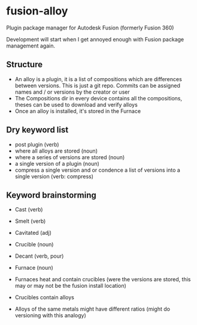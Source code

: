 # fusion-alloy

Plugin package manager for Autodesk Fusion (formerly Fusion 360)

Development will start when I get annoyed enough with Fusion package management again.

## Structure

- An alloy is a plugin, it is a list of compositions which are differences between versions. This is just a git repo. Commits can be assigned names and / or versions by the creator or user
- The Compositions dir in every device contains all the compositions, theses can be used to download and verify alloys
- Once an alloy is installed, it's stored in the Furnace

## Dry keyword list

- post plugin (verb)
- where all alloys are stored (noun)
- where a series of versions are stored (noun)
- a single version of a plugin (noun)
- compress a single version and or condence a list of versions into a single version (verb: compress)

## Keyword brainstorming

- Cast (verb)
- Smelt (verb)
- Cavitated (adj)
- Crucible (noun)
- Decant (verb, pour)
- Furnace (noun)

- Furnaces heat and contain crucibles (were the versions are stored, this may or may not be the fusion install location)
- Crucibles contain alloys
- Alloys of the same metals might have different ratios (might do versioning with this analogy)
